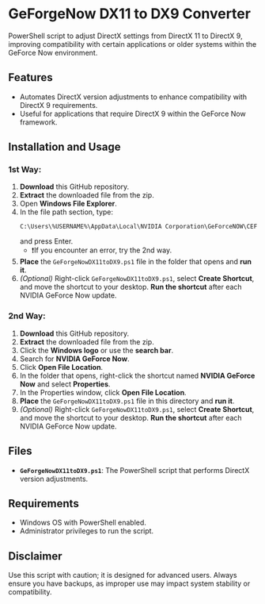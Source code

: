 # GeForgeNow DX11 to DX9 Converter

PowerShell script to adjust DirectX settings from DirectX 11 to DirectX 9, improving compatibility with certain applications or older systems within the GeForce Now environment.

## Features

- Automates DirectX version adjustments to enhance compatibility with DirectX 9 requirements.
- Useful for applications that require DirectX 9 within the GeForce Now framework.

## Installation and Usage

### 1st Way:

1. **Download** this GitHub repository.
2. **Extract** the downloaded file from the zip.
3. Open **Windows File Explorer**.
4. In the file path section, type:
   ```plaintext
   C:\Users\%USERNAME%\AppData\Local\NVIDIA Corporation\GeForceNOW\CEF
   ```
   and press Enter.
   - ❗️If you encounter an error, try the 2nd way.
5. **Place** the `GeForgeNowDX11toDX9.ps1` file in the folder that opens and **run it**.
6. *(Optional)* Right-click `GeForgeNowDX11toDX9.ps1`, select **Create Shortcut**, and move the shortcut to your desktop. **Run the shortcut** after each NVIDIA GeForce Now update.

### 2nd Way:

1. **Download** this GitHub repository.
2. **Extract** the downloaded file from the zip.
3. Click the **Windows logo** or use the **search bar**.
4. Search for **NVIDIA GeForce Now**.
5. Click **Open File Location**.
6. In the folder that opens, right-click the shortcut named **NVIDIA GeForce Now** and select **Properties**.
7. In the Properties window, click **Open File Location**.
8. **Place** the `GeForgeNowDX11toDX9.ps1` file in this directory and **run it**.
9. *(Optional)* Right-click `GeForgeNowDX11toDX9.ps1`, select **Create Shortcut**, and move the shortcut to your desktop. **Run the shortcut** after each NVIDIA GeForce Now update.

## Files

- **`GeForgeNowDX11toDX9.ps1`**: The PowerShell script that performs DirectX version adjustments.

## Requirements

- Windows OS with PowerShell enabled.
- Administrator privileges to run the script.

## Disclaimer

Use this script with caution; it is designed for advanced users. Always ensure you have backups, as improper use may impact system stability or compatibility.
